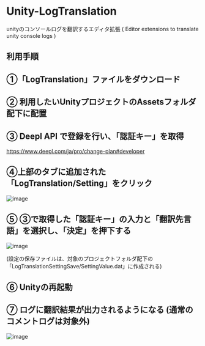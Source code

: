 # Unity-LogTranslation
unityのコンソールログを翻訳するエディタ拡張  ( Editor extensions to translate unity console logs )

## 利用手順

## ①「LogTranslation」ファイルをダウンロード
## ② 利用したいUnityプロジェクトのAssetsフォルダ配下に配置
## ③ Deepl API で登録を行い、「認証キー」を取得
https://www.deepl.com/ja/pro/change-plan#developer

## ④上部のタブに追加された「LogTranslation/Setting」をクリック
![image](https://user-images.githubusercontent.com/84212805/156880496-e75344c9-4050-48fe-a328-af67e4ba91ad.png)

## ⑤ ③で取得した「認証キー」の入力と「翻訳先言語」を選択し、「決定」を押下する
![image](https://user-images.githubusercontent.com/84212805/156880684-c6c5b3ac-20ba-4522-a423-664f58ff560c.png)

(設定の保存ファイルは、対象のプロジェクトフォルダ配下の「LogTranslationSettingSave/SettingValue.dat」に作成される)

## ⑥ Unityの再起動

## ⑦ ログに翻訳結果が出力されるようになる (通常のコメントログは対象外)
![image](https://user-images.githubusercontent.com/84212805/156881009-d82feae9-86e3-4bd0-92c4-90b46bcd1793.png)
